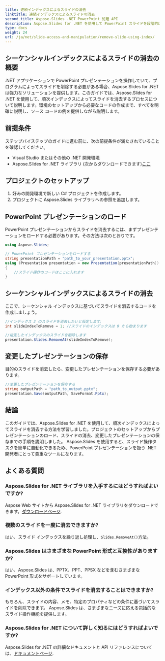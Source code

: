 ```yaml
---
title: 連続インデックスによるスライドの消去
linktitle: 連続インデックスによるスライドの消去
second_title: Aspose.Slides .NET PowerPoint 処理 API
description: Aspose.Slides for .NET を使用して PowerPoint スライドを段階的に消去する方法を学びます。このガイドでは、シーケンシャル インデックスに基づいてプログラムでスライドを削除するための明確な手順と完全なソース コードを提供します。
type: docs
weight: 24
url: /ja/net/slide-access-and-manipulation/remove-slide-using-index/
---
```


## シーケンシャルインデックスによるスライドの消去の概要

.NET アプリケーションで PowerPoint プレゼンテーションを操作していて、プログラムによってスライドを削除する必要がある場合、Aspose.Slides for .NET は強力なソリューションを提供します。このガイドでは、Aspose.Slides for .NET を使用して、順次インデックスによってスライドを消去するプロセスについて説明します。環境のセットアップから必要なコードの作成まで、すべてを明確に説明し、ソース コードの例を提供しながら説明します。

## 前提条件

ステップバイステップのガイドに進む前に、次の前提条件が満たされていることを確認してください。

- Visual Studio またはその他の .NET 開発環境
-  Aspose.Slides for .NET ライブラリ (次からダウンロードできます)[ここ](https://releases.aspose.com/slides/net/)

## プロジェクトのセットアップ

1. 好みの開発環境で新しい C# プロジェクトを作成します。
2. プロジェクトに Aspose.Slides ライブラリへの参照を追加します。

## PowerPoint プレゼンテーションのロード

PowerPoint プレゼンテーションからスライドを消去するには、まずプレゼンテーションをロードする必要があります。その方法は次のとおりです。

```csharp
using Aspose.Slides;

// PowerPoint プレゼンテーションをロードする
string presentationPath = "path_to_your_presentation.pptx";
using (Presentation presentation = new Presentation(presentationPath))
{
    //スライド操作のコードはここに入れます
}
```

## シーケンシャルインデックスによるスライドの消去

ここで、シーケンシャル インデックスに基づいてスライドを消去するコードを作成しましょう。

```csharp
//インデックス 2 のスライドを消去したいと仮定します。
int slideIndexToRemove = 1; //スライドのインデックスは 0 から始まります

//指定したインデックスのスライドを削除します
presentation.Slides.RemoveAt(slideIndexToRemove);
```

## 変更したプレゼンテーションの保存

目的のスライドを消去したら、変更したプレゼンテーションを保存する必要があります。

```csharp
//変更したプレゼンテーションを保存する
string outputPath = "path_to_output.pptx";
presentation.Save(outputPath, SaveFormat.Pptx);
```

## 結論

このガイドでは、Aspose.Slides for .NET を使用して、順次インデックスによってスライドを消去する方法を学習しました。プロジェクトのセットアップからプレゼンテーションのロード、スライドの消去、変更したプレゼンテーションの保存までの手順を説明しました。 Aspose.Slides を使用すると、スライド操作タスクを簡単に自動化できるため、PowerPoint プレゼンテーションを扱う .NET 開発者にとって貴重なツールになります。

## よくある質問

### Aspose.Slides for .NET ライブラリを入手するにはどうすればよいですか?

 Aspose Web サイトから Aspose.Slides for .NET ライブラリをダウンロードできます。[ダウンロードページ](https://releases.aspose.com/slides/net/).

### 複数のスライドを一度に消去できますか?

はい、スライド インデックスを繰り返し処理し、`Slides.RemoveAt()`方法。

### Aspose.Slides はさまざまな PowerPoint 形式と互換性がありますか?

はい、Aspose.Slides は、PPTX、PPT、PPSX などを含むさまざまな PowerPoint 形式をサポートしています。

### インデックス以外の条件でスライドを消去することはできますか?

もちろん、スライドの内容、メモ、特定のプロパティなどの条件に基づいてスライドを削除できます。 Aspose.Slides は、さまざまなニーズに応える包括的なスライド操作機能を提供します。

### Aspose.Slides for .NET について詳しく知るにはどうすればよいですか?

 Aspose.Slides for .NET の詳細なドキュメントと API リファレンスについては、[ドキュメントページ](https://reference.aspose.com/slides/net/).